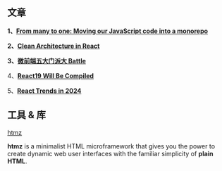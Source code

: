 ## 文章

**1、[From many to one: Moving our JavaScript code into a monorepo](https://www.aha.io/engineering/articles/monorepo)**

**2、[Clean Architecture in React](https://alexkondov.com/full-stack-tao-clean-architecture-react/)**

**3、[微前端五大门派大 Battle](https://juejin.cn/post/7338230967390224435)**

4、**[React19 Will Be Compiled](https://reacttraining.com/blog/react-19-will-be-compiled)**

5、**[React Trends in 2024](https://reacttraining.com/blog/react-19-will-be-compiled)**

## 工具 & 库

[htmz](https://github.com/Kalabasa/htmz)

**htmz** is a minimalist HTML microframework that gives you the power to create dynamic web user interfaces with the familiar simplicity of **plain HTML**.
